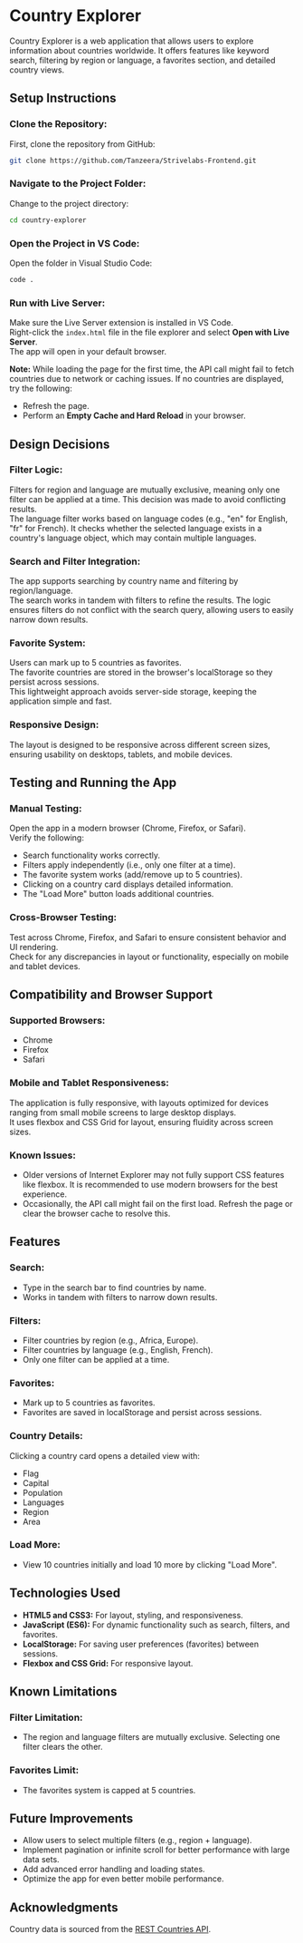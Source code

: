 
# Country Explorer

Country Explorer is a web application that allows users to explore information about countries worldwide. It offers features like keyword search, filtering by region or language, a favorites section, and detailed country views.

## Setup Instructions

### Clone the Repository:
First, clone the repository from GitHub:

```bash
git clone https://github.com/Tanzeera/Strivelabs-Frontend.git
```

### Navigate to the Project Folder:
Change to the project directory:

```bash
cd country-explorer
```

### Open the Project in VS Code:
Open the folder in Visual Studio Code:

```bash
code .
```

### Run with Live Server:
Make sure the Live Server extension is installed in VS Code.  
Right-click the `index.html` file in the file explorer and select **Open with Live Server**.  
The app will open in your default browser.

**Note:** While loading the page for the first time, the API call might fail to fetch countries due to network or caching issues. If no countries are displayed, try the following:  
- Refresh the page.  
- Perform an **Empty Cache and Hard Reload** in your browser.

## Design Decisions

### Filter Logic:
Filters for region and language are mutually exclusive, meaning only one filter can be applied at a time. This decision was made to avoid conflicting results.  
The language filter works based on language codes (e.g., "en" for English, "fr" for French). It checks whether the selected language exists in a country's language object, which may contain multiple languages.

### Search and Filter Integration:
The app supports searching by country name and filtering by region/language.  
The search works in tandem with filters to refine the results. The logic ensures filters do not conflict with the search query, allowing users to easily narrow down results.

### Favorite System:
Users can mark up to 5 countries as favorites.  
The favorite countries are stored in the browser's localStorage so they persist across sessions.  
This lightweight approach avoids server-side storage, keeping the application simple and fast.

### Responsive Design:
The layout is designed to be responsive across different screen sizes, ensuring usability on desktops, tablets, and mobile devices.

## Testing and Running the App

### Manual Testing:
Open the app in a modern browser (Chrome, Firefox, or Safari).  
Verify the following:
- Search functionality works correctly.
- Filters apply independently (i.e., only one filter at a time).
- The favorite system works (add/remove up to 5 countries).
- Clicking on a country card displays detailed information.
- The "Load More" button loads additional countries.

### Cross-Browser Testing:
Test across Chrome, Firefox, and Safari to ensure consistent behavior and UI rendering.  
Check for any discrepancies in layout or functionality, especially on mobile and tablet devices.

## Compatibility and Browser Support

### Supported Browsers:
- Chrome
- Firefox
- Safari

### Mobile and Tablet Responsiveness:
The application is fully responsive, with layouts optimized for devices ranging from small mobile screens to large desktop displays.  
It uses flexbox and CSS Grid for layout, ensuring fluidity across screen sizes.

### Known Issues:
- Older versions of Internet Explorer may not fully support CSS features like flexbox. It is recommended to use modern browsers for the best experience.
- Occasionally, the API call might fail on the first load. Refresh the page or clear the browser cache to resolve this.

## Features

### Search:
- Type in the search bar to find countries by name.
- Works in tandem with filters to narrow down results.

### Filters:
- Filter countries by region (e.g., Africa, Europe).
- Filter countries by language (e.g., English, French).
- Only one filter can be applied at a time.

### Favorites:
- Mark up to 5 countries as favorites.
- Favorites are saved in localStorage and persist across sessions.

### Country Details:
Clicking a country card opens a detailed view with:
- Flag
- Capital
- Population
- Languages
- Region
- Area

### Load More:
- View 10 countries initially and load 10 more by clicking "Load More".

## Technologies Used
- **HTML5 and CSS3:** For layout, styling, and responsiveness.
- **JavaScript (ES6):** For dynamic functionality such as search, filters, and favorites.
- **LocalStorage:** For saving user preferences (favorites) between sessions.
- **Flexbox and CSS Grid:** For responsive layout.

## Known Limitations

### Filter Limitation:
- The region and language filters are mutually exclusive. Selecting one filter clears the other.

### Favorites Limit:
- The favorites system is capped at 5 countries.

## Future Improvements
- Allow users to select multiple filters (e.g., region + language).
- Implement pagination or infinite scroll for better performance with large data sets.
- Add advanced error handling and loading states.
- Optimize the app for even better mobile performance.

## Acknowledgments
Country data is sourced from the [REST Countries API](https://restcountries.com/).
